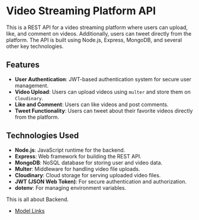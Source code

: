 # Video Streaming Platform API

This is a REST API for a video streaming platform where users can upload, like, and comment on videos. Additionally, users can tweet directly from the platform. The API is built using Node.js, Express, MongoDB, and several other key technologies.

## Features
- **User Authentication**: JWT-based authentication system for secure user management.
- **Video Upload**: Users can upload videos using `multer` and store them on `Cloudinary`.
- **Like and Comment**: Users can like videos and post comments.
- **Tweet Functionality**: Users can tweet about their favorite videos directly from the platform.
  
## Technologies Used
- **Node.js**: JavaScript runtime for the backend.
- **Express**: Web framework for building the REST API.
- **MongoDB**: NoSQL database for storing user and video data.
- **Multer**: Middleware for handling video file uploads.
- **Cloudinary**: Cloud storage for serving uploaded video files.
- **JWT (JSON Web Token)**: For secure authentication and authorization.
- **dotenv**: For managing environment variables.

This is all about Backend.
- [Model Links](https://app.eraser.io/workspace/YtPqZ1VogxGy1jzIDkzj)
